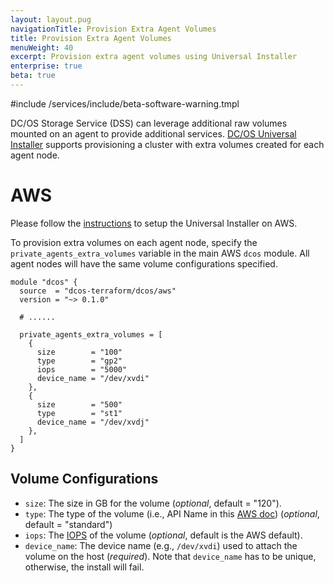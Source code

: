 ```yaml
---
layout: layout.pug
navigationTitle: Provision Extra Agent Volumes
title: Provision Extra Agent Volumes
menuWeight: 40
excerpt: Provision extra agent volumes using Universal Installer
enterprise: true
beta: true
---
```

#include /services/include/beta-software-warning.tmpl

DC/OS Storage Service (DSS) can leverage additional raw volumes mounted on an agent to provide additional services.
[DC/OS Universal Installer](/latest/installing/evaluation/) supports provisioning a cluster with extra volumes created for each agent node.

# AWS

Please follow the [instructions](/latest/installing/evaluation/aws/) to setup the Universal Installer on AWS.

To provision extra volumes on each agent node, specify the `private_agents_extra_volumes` variable in the main AWS `dcos` module.
All agent nodes will have the same volume configurations specified.

```hcl
module "dcos" {
  source  = "dcos-terraform/dcos/aws"
  version = "~> 0.1.0"

  # ......

  private_agents_extra_volumes = [
    {
      size        = "100"
      type        = "gp2"
      iops        = "5000"
      device_name = "/dev/xvdi"
    },
    {
      size        = "500"
      type        = "st1"
      device_name = "/dev/xvdj"
    },
  ]
}
```

## Volume Configurations

- `size`: The size in GB for the volume (*optional*, default = "120").
- `type`: The type of the volume (i.e., API Name in this [AWS doc](https://docs.aws.amazon.com/AWSEC2/latest/UserGuide/EBSVolumeTypes.html)) (*optional*, default = "standard")
- `iops`: The [IOPS](https://docs.aws.amazon.com/AWSEC2/latest/UserGuide/EBSVolumeTypes.html) of the volume (*optional*, default is the AWS default).
- `device_name`: The device name (e.g., `/dev/xvdi`) used to attach the volume on the host (*required*).
  Note that `device_name` has to be unique, otherwise, the install will fail.
